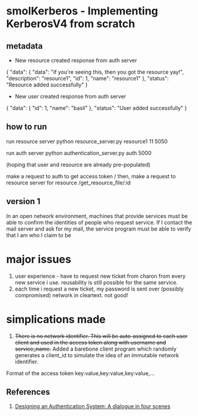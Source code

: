 # smolKerberos - Implementing KerberosV4 from scratch

## metadata

* New resource created response from auth server 

{
    "data": {
        "data": "if you're seeing this, then you got the resource yay!",
        "description": "resource1",
        "id": 1,
        "name": "resource1"
    },
    "status": "Resource added successfully"
}

* New user created response from auth server

{
    "data": {
        "id": 1,
        "name": "basil"
    },
    "status": "User added successfully"
}



## how to run

run resource server 
python resource_server.py resource1 11 5050

run auth server
python authentication_server.py auth 5000

(hoping that user and resource are already pre-populated)

make a request to auth to get access token /
then, make a request to resource server for resource /get_resource_file/:id

## version 1

In an open network environment, machines that provide services must be able to confirm the identities of people who request service. If I contact the mail server and ask for my mail, the service program must be able to verify that I am who I claim to be

# major issues
1. user experience - have to request new ticket from charon from every new service i use. reusability is still possible for the same service.
2. each time i request a new ticket, my password is sent over (possibly compromised) network in cleartext. not good!

# simplications made
1. ~~There is no network identifier. This will be auto-assigned to each user client and used in the access token along with username and service_name.~~ Added a barebone client program which randomly generates a client_id to simulate the idea of an immutable network identifier.

Format of the access token
key:value,key:value,key:value,...

## References 

1. [Designing an Authentication System: A dialogue in four scenes](https://web.mit.edu/Kerberos/dialogue.html)
